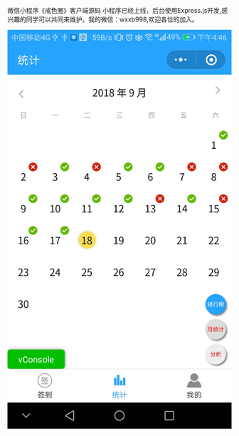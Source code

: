微信小程序《戒色圈》客户端源码
小程序已经上线，后台使用Express.js开发,感兴趣的同学可以共同来维护。我的微信：wxxb998,欢迎各位的加入。

 ![image](https://github.com/xiongzebao/wxjs/blob/master/preview/wxjs2.jpg)
